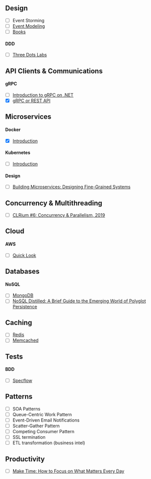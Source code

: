 ## Design
- [ ] Event Storming
- [ ] [Event Modeling](https://eventmodeling.org/posts/what-is-event-modeling/)
- [ ] [Books](https://apolomodov.medium.com/software-design-books-743be52e4c71)
#### DDD
- [ ] [Three Dots Labs](https://threedots.tech/tags/ddd/)

## API Clients & Communications
#### gRPC
- [ ] [Introduction to gRPC on .NET](https://docs.microsoft.com/en-us/aspnet/core/grpc)
- [x] [gRPC or REST API](https://habr.com/ru/company/nix/blog/594391/)

## Microservices
#### Docker
- [x] [Introduction](https://www.youtube.com/watch?v=QF4ZF857m44)
#### Kubernetes
- [ ] [Introduction](https://kubernetes.io)
#### Design
- [ ] [Building Microservices: Designing Fine-Grained Systems](https://www.amazon.com/Building-Microservices-Designing-Fine-Grained-Systems/dp/1491950358)

## Concurrency & Multithreading
- [ ] [CLRium #6: Concurrency & Parallelism, 2019](https://www.youtube.com/playlist?list=PLBwwJL9lzKMY9Fpk1DAscywid1Xshp9NL)

## Cloud
#### AWS
- [ ] [Quick Look](https://relevant.software/blog/microservices-on-aws/)

## Databases
#### NoSQL
- [ ] [MongoDB](https://docs.microsoft.com/aspnet/core/tutorials/first-mongo-app)
- [ ] [NoSQL Distilled: A Brief Guide to the Emerging World of Polyglot Persistence](https://read.amazon.com/kp/embed?asin=B0090J3SYW&preview=newtab&linkCode=kpe&ref_=cm_sw_r_kb_dp_R69KQVM03J10DDFMGKA1)

## Caching
- [ ] [Redis](https://redis.io/)
- [ ] [Memcached](https://memcached.org)

## Tests
#### BDD
- [ ] [Specflow](https://specflow.org/)

## Patterns
- [ ] SOA Patterns
- [ ] Queue-Centric Work Pattern
- [ ] Event-Driven Email Notifications
- [ ] Scatter-Gather Pattern
- [ ] Competing Consumer Pattern
- [ ] SSL termination
- [ ] ETL transformation (business intel)

## Productivity
- [ ] [Make Time: How to Focus on What Matters Every Day](https://read.amazon.com/kp/embed?asin=B079SWFVPC&preview=newtab&linkCode=kpe&ref_=cm_sw_r_kb_dp_4K5MSJTAH53M1Q6PYTWJ)
